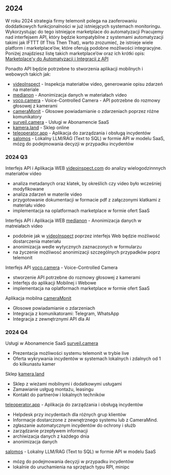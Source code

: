 ## 2024

W roku 2024 strategia firmy telemonit polega na zaoferowaniu doddatkowych funkcjonalności w już istniejących systemach monitoringu.
Wykorzystując do tego istniejące marketplace do automatyzacji
Pracujemy nad interfejsem API, który będzie kompatybilne z systemami automatyzacji takimi jak IFTTT (If This Then That),
warto zrozumieć, że istnieje wiele platform i marketplace’ów, które oferują podobne możliwości integracyjne.
Poniżej znajdziesz listę takich marketplace’ów oraz ich krótki opis: [Marketplace'y do Automatyzacji i Integracji z API](PL/API-INTEGRATION.md)

Ponadto API będzie potrzebne to stworzenia aplikacji mobilnych i webowych takich jak:
+ [videoInspect](http://www.videoinspect.com) - Inspekcja materiałów video, generowanie opisu zdarzeń na materiale
+ [medianon](http://www.medianon.com) - Anonimizacja danych w materiałach video
+ [voco.camera](http://www.voco.camera) - Voice-Controlled Camera - API potrzebne do rozmowy głosowej z kamerami
+ [cameraMonit](http://www.cameramonit.com) - Głosowe powiadamianie o zdarzeniach poprzez różne komunikatory
+ [surveil.camera](http://www.surveilcamera.com) - Usługi w Abonamencie SaaS
+ [kamera.land](http://www.kamera.land) - Sklep online
+ [teleoperator.app](http://www.teleoperator.app) - Aplikacja do zarządzania i obsługą incydentów
+ [salomos](http://www.salomos.com) - Lokalny LLM/RAG (Text to SQL) w formie API w modelu SaaS, mózg do podejmowania decyzji w przypadku incydentów


### 2024 Q3

Interfejs API i Aplikacja WEB [videoinspect.com](http://www.videoinspect.com) do analizy wielogodzinnnych materiałów video
+ analiza metadanych oraz klatek, by określich czy video było wcześniej modyfikowane
+ analiza zdarzeń w materile video
+ przygotowanie dokumentacji w formacie pdf z załączonymi klatkami z materiału video
+ implementacja na oplatformach marketplace w formie ofert SaaS

Interfejs API i Aplikacja WEB [medianon](http://www.medianon.com) - Anonimizacja danych w matreiałach video
+ podobnie jak w [videoInspect](http://www.videoinspect.com) poprzez interfejs Web będzie możliwość dostarczenia materiału
+ anonimizacja wedle wytycznych zaznaczonych w formularzu
+ na życzenie możliwosć anonimizacji szczególnych przypadków poprz telemonit


Interfejs API [voco.camera](http://www.voco.camera) - Voice-Controlled Camera
+ stworzenie API potrzebne do rozmowy głosowej z kamerami
+ Interfejs do aplikacji Mobilnej i Webowe
+ implementacja na oplatformach marketplace w formie ofert SaaS


Aplikacja mobilna [cameraMonit](http://www.cameramonit.com)
- Głosowe powiadamianie o zdarzeniach
- Integracja z komunikatorami: Telegram, WhatsApp
- Integracja z zewnętrznymi API dla AI


### 2024 Q4

Usługi w Abonamencie SaaS [surveil.camera](http://www.surveilcamera.com)
+ Prezentacja możliwości systemu telemonit w trybie live
+ Oferta wykrywania incydentów w systemach lokalnych i zdalnych od 1 do kilkunastu kamer


Sklep [kamera.land](http://www.kamera.land)
+ Sklep z wieżami mobilnymi i dodatkowymi usługami
+ Zamawianie usłgug montażu, leasingu
+ Kontakt do partnerów i lokalnych techników


[teleoperator.app](http://www.teleoperator.app) - Aplikacja do zarządzania i obsługą incydentów
+ Helpdesk przy incydentach dla różnych grup klientów
+ Informacje dostarczone z zewnętrznego systemu lub z CameraMind.
+ zgłaszanie automatycznym incydentów do ochrony i służb
+ zarządzanie przepływem informacji
+ archiwizacja danych z każdego dnia
+ anonimizacja danych


[salomos](http://www.salomos.com) - Lokalny LLM/RAG (Text to SQL) w formie API w modelu SaaS
+ mózg do podejmowania decyzji w przypadku incydentów
+ lokalnie do uruchamienia na sprzętach typu RPI, minipc 
